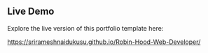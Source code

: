 ## Live Demo
Explore the live version of this portfolio template here:

https://srirameshnaidukusu.github.io/Robin-Hood-Web-Developer/
